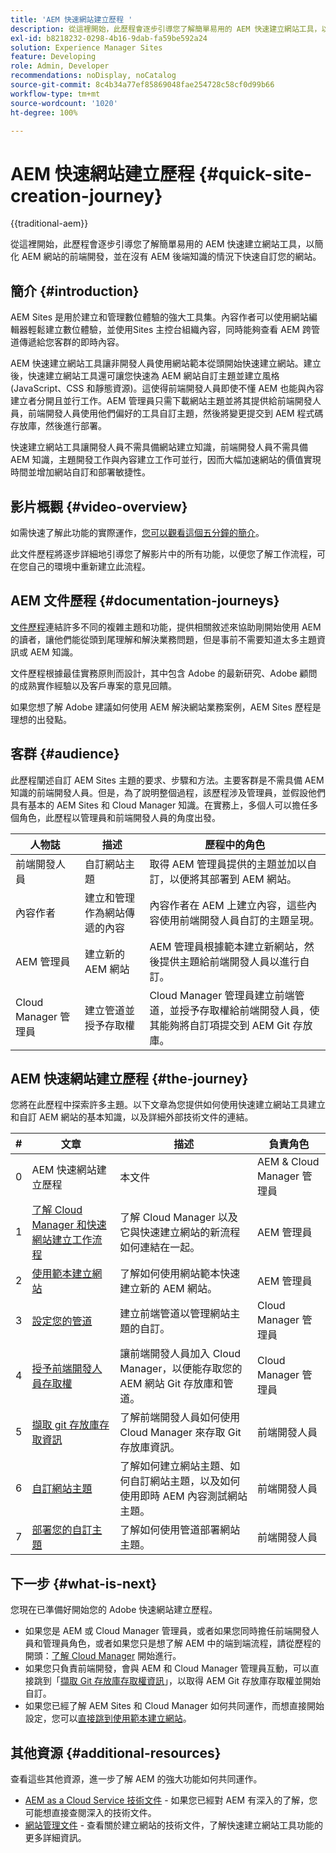 ```yaml
---
title: 'AEM 快速網站建立歷程 '
description: 從這裡開始，此歷程會逐步引導您了解簡單易用的 AEM 快速建立網站工具，以簡化 AEM 網站的前端開發，並在沒有 AEM 後端知識的情況下快速自訂您的網站。
exl-id: b8218232-0298-4b16-9dab-fa59be592a24
solution: Experience Manager Sites
feature: Developing
role: Admin, Developer
recommendations: noDisplay, noCatalog
source-git-commit: 8c4b34a77ef85869048fae254728c58cf0d99b66
workflow-type: tm+mt
source-wordcount: '1020'
ht-degree: 100%

---
```



# AEM 快速網站建立歷程  {#quick-site-creation-journey}

{{traditional-aem}}

從這裡開始，此歷程會逐步引導您了解簡單易用的 AEM 快速建立網站工具，以簡化 AEM 網站的前端開發，並在沒有 AEM 後端知識的情況下快速自訂您的網站。

## 簡介 {#introduction}

AEM Sites 是用於建立和管理數位體驗的強大工具集。內容作者可以使用網站編輯器輕鬆建立數位體驗，並使用Sites 主控台組織內容，同時能夠查看 AEM 跨管道傳遞給您客群的即時內容。

AEM 快速建立網站工具讓非開發人員使用網站範本從頭開始快速建立網站。建立後，快速建立網站工具還可讓您快速為 AEM 網站自訂主題並建立風格 (JavaScript、CSS 和靜態資源)。這使得前端開發人員即使不懂 AEM 也能與內容建立者分開且並行工作。AEM 管理員只需下載網站主題並將其提供給前端開發人員，前端開發人員使用他們偏好的工具自訂主題，然後將變更提交到 AEM 程式碼存放庫，然後進行部署。

快速建立網站工具讓開發人員不需具備網站建立知識，前端開發人員不需具備 AEM 知識，主題開發工作與內容建立工作可並行，因而大幅加速網站的價值實現時間並增加網站自訂和部署敏捷性。

## 影片概觀 {#video-overview}

如需快速了解此功能的實際運作，[您可以觀看這個五分鐘的簡介](https://www.youtube.com/watch?v=NQeQ1jZ7ZBw)。

此文件歷程將逐步詳細地引導您了解影片中的所有功能，以便您了解工作流程，可在您自己的環境中重新建立此流程。

## AEM 文件歷程 {#documentation-journeys}

[文件歷程](/help/journey-documentation/documentation-journeys.md)連結許多不同的複雜主題和功能，提供相關敘述來協助剛開始使用 AEM 的讀者，讓他們能從頭到尾理解和解決業務問題，但是事前不需要知道太多主題資訊或 AEM 知識。

文件歷程根據最佳實務原則而設計，其中包含 Adobe 的最新研究、Adobe 顧問的成熟實作經驗以及客戶專案的意見回饋。

如果您想了解 Adobe 建議如何使用 AEM 解決網站業務案例，AEM Sites 歷程是理想的出發點。

## 客群 {#audience}

此歷程闡述自訂 AEM Sites 主題的要求、步驟和方法。主要客群是不需具備 AEM 知識的前端開發人員。但是，為了說明整個過程，該歷程涉及管理員，並假設他們具有基本的 AEM Sites 和 Cloud Manager 知識。在實務上，多個人可以擔任多個角色，此歷程以管理員和前端開發人員的角度出發。

| 人物誌 | 描述 | 歷程中的角色 |
|---|---|---|
| 前端開發人員 | 自訂網站主題 | 取得 AEM 管理員提供的主題並加以自訂，以便將其部署到 AEM 網站。 |
| 內容作者 | 建立和管理作為網站傳遞的內容 | 內容作者在 AEM 上建立內容，這些內容使用前端開發人員自訂的主題呈現。 |
| AEM 管理員 | 建立新的 AEM 網站 | AEM 管理員根據範本建立新網站，然後提供主題給前端開發人員以進行自訂。 |
| Cloud Manager 管理員 | 建立管道並授予存取權 | Cloud Manager 管理員建立前端管道，並授予存取權給前端開發人員，使其能夠將自訂項提交到 AEM Git 存放庫。 |

## AEM 快速網站建立歷程 {#the-journey}

您將在此歷程中探索許多主題。以下文章為您提供如何使用快速建立網站工具建立和自訂 AEM 網站的基本知識，以及詳細外部技術文件的連結。

| # | 文章 | 描述 | 負責角色 |
|---|---|---|--|
| 0 | AEM 快速網站建立歷程  | 本文件 | AEM &amp; Cloud Manager 管理員 |
| 1 | [了解 Cloud Manager 和快速網站建立工作流程](cloud-manager.md) | 了解 Cloud Manager 以及它與快速建立網站的新流程如何連結在一起。 | AEM 管理員 |
| 2 | [使用範本建立網站](create-site.md) | 了解如何使用網站範本快速建立新的 AEM 網站。 | AEM 管理員 |
| 3 | [設定您的管道](pipeline-setup.md) | 建立前端管道以管理網站主題的自訂。 | Cloud Manager 管理員 |
| 4 | [授予前端開發人員存取權](grant-access.md) | 讓前端開發人員加入 Cloud Manager，以便能存取您的 AEM 網站 Git 存放庫和管道。 | Cloud Manager 管理員 |
| 5 | [擷取 git 存放庫存取資訊](retrieve-access.md) | 了解前端開發人員如何使用 Cloud Manager 來存取 Git 存放庫資訊。 | 前端開發人員 |
| 6 | [自訂網站主題](customize-theme.md) | 了解如何建立網站主題、如何自訂網站主題，以及如何使用即時 AEM 內容測試網站主題。 | 前端開發人員 |
| 7 | [部署您的自訂主題](deploy-theme.md) | 了解如何使用管道部署網站主題。 | 前端開發人員 |

## 下一步 {#what-is-next}

您現在已準備好開始您的 Adobe 快速網站建立歷程。

* 如果您是 AEM 或 Cloud Manager 管理員，或者如果您同時擔任前端開發人員和管理員角色，或者如果您只是想了解 AEM 中的端到端流程，請從歷程的開頭：[了解 Cloud Manager](cloud-manager.md) 開始進行。
* 如果您只負責前端開發，會與 AEM 和 Cloud Manager 管理員互動，可以直接跳到「[擷取 Git 存放庫存取權資訊](retrieve-access.md)」，以取得 AEM Git 存放庫存取權並開始自訂。
* 如果您已經了解 AEM Sites 和 Cloud Manager 如何共同運作，而想直接開始設定，您可以[直接跳到使用範本建立網站](create-site.md)。

## 其他資源 {#additional-resources}

查看這些其他資源，進一步了解 AEM 的強大功能如何共同運作。

* [AEM as a Cloud Service 技術文件](https://experienceleague.adobe.com/docs/experience-manager-cloud-service.html) - 如果您已經對 AEM 有深入的了解，您可能想直接查閱深入的技術文件。
* [網站管理文件](/help/sites-cloud/administering/site-creation/create-site.md) - 查看關於建立網站的技術文件，了解快速建立網站工具功能的更多詳細資訊。
